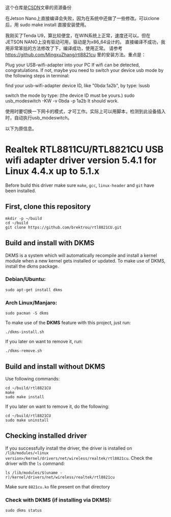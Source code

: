 这个仓库是[CSDN](https://blog.csdn.net/qq_44712946/article/details/133147369?spm=1001.2014.3001.5501)文章的资源备份


在Jetson Nano上直接编译会失败，因为在系统中还做了一些修改。可以clone后，用 sudo make install 直接安装使用。

我刚买了Tenda U9，算比较便宜，在WIN系统上正常，速度还可以。但在JETSON NANO上没有驱动可用，驱动是为x86_64设计的。 直接编译不成功，我用非常笨拙的方法修改了下，编译成功，使用正常。 请参考 https://github.com/MingxuZhang/rtl8821cu 里的安装方法。重点是：

Plug your USB-wifi-adapter into your PC If wifi can be detected, congratulations. 
If not, maybe you need to switch your device usb mode by the following steps in terminal:

find your usb-wifi-adapter device ID, like "0bda:1a2b", by type: lsusb 

switch the mode by type: (the device ID must be yours.) 
sudo usb_modeswitch -KW -v 0bda -p 1a2b It should work.

使用时要切换一下网卡的模式，才可工作。实际上可以用脚本，检测到此设备插入时，自动执行usb_modeswitch。

以下为原信息。

# Realtek RTL8811CU/RTL8821CU USB wifi adapter driver version 5.4.1 for Linux 4.4.x up to 5.1.x


Before build this driver make sure `make`, `gcc`, `linux-header` and `git` have been installed.

## First, clone this repository
```
mkdir -p ~/build
cd ~/build
git clone https://github.com/brektrou/rtl8821CU.git
```
## Build and install with DKMS

DKMS is a system which will automatically recompile and install a kernel module when a new kernel gets installed or updated. To make use of DKMS, install the dkms package.

### Debian/Ubuntu:
```
sudo apt-get install dkms
```
### Arch Linux/Manjaro:
```
sudo pacman -S dkms
```
To make use of the **DKMS** feature with this project, just run:
```
./dkms-install.sh
```
If you later on want to remove it, run:
```
./dkms-remove.sh
```
## Build and install without DKMS
Use following commands:
```
cd ~/build/rtl8821CU
make
sudo make install
```
If you later on want to remove it, do the following:
```
cd ~/build/rtl8821CU
sudo make uninstall
```
## Checking installed driver
If you successfully install the driver, the driver is installed on `/lib/modules/<linux version>/kernel/drivers/net/wireless/realtek/rtl8821cu`. Check the driver with the `ls` command:
```
ls /lib/modules/$(uname -r)/kernel/drivers/net/wireless/realtek/rtl8821cu
```
Make sure `8821cu.ko` file present on that directory

### Check with **DKMS** (if installing via **DKMS**):

``
sudo dkms status
``

